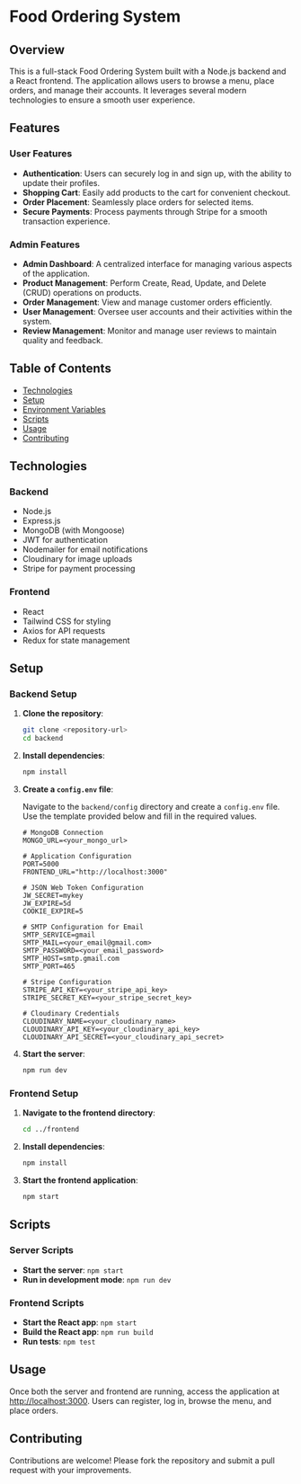 # Food Ordering System

## Overview

This is a full-stack Food Ordering System built with a Node.js backend and a React frontend. The application allows users to browse a menu, place orders, and manage their accounts. It leverages several modern technologies to ensure a smooth user experience.

## Features

### User Features

- **Authentication**: Users can securely log in and sign up, with the ability to update their profiles.
- **Shopping Cart**: Easily add products to the cart for convenient checkout.
- **Order Placement**: Seamlessly place orders for selected items.
- **Secure Payments**: Process payments through Stripe for a smooth transaction experience.

### Admin Features

- **Admin Dashboard**: A centralized interface for managing various aspects of the application.
- **Product Management**: Perform Create, Read, Update, and Delete (CRUD) operations on products.
- **Order Management**: View and manage customer orders efficiently.
- **User Management**: Oversee user accounts and their activities within the system.
- **Review Management**: Monitor and manage user reviews to maintain quality and feedback.

## Table of Contents

- [Technologies](#technologies)
- [Setup](#setup)
- [Environment Variables](#environment-variables)
- [Scripts](#scripts)
- [Usage](#usage)
- [Contributing](#contributing)

## Technologies

### Backend

- Node.js
- Express.js
- MongoDB (with Mongoose)
- JWT for authentication
- Nodemailer for email notifications
- Cloudinary for image uploads
- Stripe for payment processing

### Frontend

- React
- Tailwind CSS for styling
- Axios for API requests
- Redux for state management

## Setup

### Backend Setup

1. **Clone the repository**:

   ```bash
   git clone <repository-url>
   cd backend
   ```

2. **Install dependencies**:

   ```bash
   npm install
   ```

3. **Create a `config.env` file**:

   Navigate to the `backend/config` directory and create a `config.env` file. Use the template provided below and fill in the required values.

   ```dotenv
   # MongoDB Connection
   MONGO_URL=<your_mongo_url>

   # Application Configuration
   PORT=5000
   FRONTEND_URL="http://localhost:3000"

   # JSON Web Token Configuration
   JW_SECRET=mykey
   JW_EXPIRE=5d
   COOKIE_EXPIRE=5

   # SMTP Configuration for Email
   SMTP_SERVICE=gmail
   SMTP_MAIL=<your_email@gmail.com>
   SMTP_PASSWORD=<your_email_password>
   SMTP_HOST=smtp.gmail.com
   SMTP_PORT=465

   # Stripe Configuration
   STRIPE_API_KEY=<your_stripe_api_key>
   STRIPE_SECRET_KEY=<your_stripe_secret_key>

   # Cloudinary Credentials
   CLOUDINARY_NAME=<your_cloudinary_name>
   CLOUDINARY_API_KEY=<your_cloudinary_api_key>
   CLOUDINARY_API_SECRET=<your_cloudinary_api_secret>
   ```

4. **Start the server**:

   ```bash
   npm run dev
   ```

### Frontend Setup

1. **Navigate to the frontend directory**:

   ```bash
   cd ../frontend
   ```

2. **Install dependencies**:

   ```bash
   npm install
   ```

3. **Start the frontend application**:

   ```bash
   npm start
   ```

## Scripts

### Server Scripts

- **Start the server**: `npm start`
- **Run in development mode**: `npm run dev`

### Frontend Scripts

- **Start the React app**: `npm start`
- **Build the React app**: `npm run build`
- **Run tests**: `npm test`

## Usage

Once both the server and frontend are running, access the application at [http://localhost:3000](http://localhost:3000). Users can register, log in, browse the menu, and place orders.

## Contributing

Contributions are welcome! Please fork the repository and submit a pull request with your improvements.
